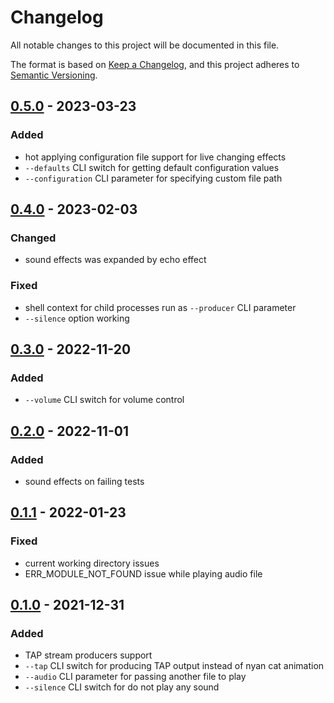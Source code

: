 # Changelog

All notable changes to this project will be documented in this file.

The format is based on [Keep a Changelog](https://keepachangelog.com/en/1.0.0/),
and this project adheres to [Semantic Versioning](https://semver.org/spec/v2.0.0.html).

## [0.5.0] - 2023-03-23

### Added

- hot applying configuration file support for live changing effects
- `--defaults` CLI switch for getting default configuration values
- `--configuration` CLI parameter for specifying custom file path


## [0.4.0] - 2023-02-03

### Changed

- sound effects was expanded by echo effect

### Fixed

- shell context for child processes run as `--producer` CLI parameter
- `--silence` option working


## [0.3.0] - 2022-11-20

### Added

- `--volume` CLI switch for volume control


## [0.2.0] - 2022-11-01

### Added

- sound effects on failing tests


## [0.1.1] - 2022-01-23

### Fixed

- current working directory issues
- ERR_MODULE_NOT_FOUND issue while playing audio file


## [0.1.0] - 2021-12-31

### Added

- TAP stream producers support
- `--tap` CLI switch for producing TAP output instead of nyan cat animation
- `--audio` CLI parameter for passing another file to play
- `--silence` CLI switch for do not play any sound


[unreleased]: https://github.com/marek629/tap-nyan-ogg
[0.5.0]: https://www.npmjs.com/package/tap-ogg/v/0.5.0
[0.4.0]: https://www.npmjs.com/package/tap-ogg/v/0.4.0
[0.3.0]: https://www.npmjs.com/package/tap-ogg/v/0.3.0
[0.2.0]: https://www.npmjs.com/package/tap-ogg/v/0.2.0
[0.1.1]: https://www.npmjs.com/package/tap-ogg/v/0.1.1
[0.1.0]: https://www.npmjs.com/package/tap-ogg/v/0.1.0
